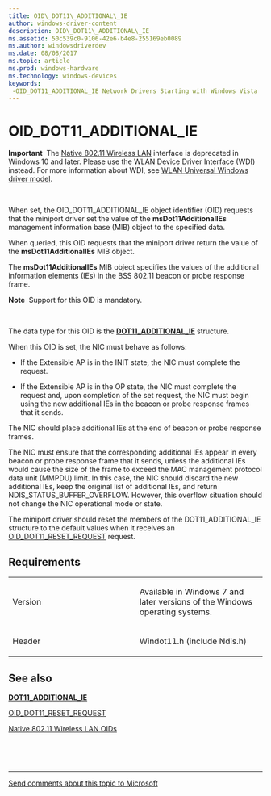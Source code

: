```yaml
---
title: OID\_DOT11\_ADDITIONAL\_IE
author: windows-driver-content
description: OID\_DOT11\_ADDITIONAL\_IE
ms.assetid: 50c539c0-9106-42e6-b4e8-255169eb0089
ms.author: windowsdriverdev
ms.date: 08/08/2017
ms.topic: article
ms.prod: windows-hardware
ms.technology: windows-devices
keywords: 
 -OID_DOT11_ADDITIONAL_IE Network Drivers Starting with Windows Vista
---
```


# OID\_DOT11\_ADDITIONAL\_IE


**Important**  The [Native 802.11 Wireless LAN](https://msdn.microsoft.com/library/windows/hardware/ff560690) interface is deprecated in Windows 10 and later. Please use the WLAN Device Driver Interface (WDI) instead. For more information about WDI, see [WLAN Universal Windows driver model](https://msdn.microsoft.com/library/windows/hardware/dn897672).

 

When set, the OID\_DOT11\_ADDITIONAL\_IE object identifier (OID) requests that the miniport driver set the value of the **msDot11AdditionalIEs** management information base (MIB) object to the specified data.

When queried, this OID requests that the miniport driver return the value of the **msDot11AdditionalIEs** MIB object.

The **msDot11AdditionalIEs** MIB object specifies the values of the additional information elements (IEs) in the BSS 802.11 beacon or probe response frame.

**Note**  Support for this OID is mandatory.

 

The data type for this OID is the [**DOT11\_ADDITIONAL\_IE**](https://msdn.microsoft.com/library/windows/hardware/ff547645) structure.

When this OID is set, the NIC must behave as follows:

-   If the Extensible AP is in the INIT state, the NIC must complete the request.

-   If the Extensible AP is in the OP state, the NIC must complete the request and, upon completion of the set request, the NIC must begin using the new additional IEs in the beacon or probe response frames that it sends.

The NIC should place additional IEs at the end of beacon or probe response frames.

The NIC must ensure that the corresponding additional IEs appear in every beacon or probe response frame that it sends, unless the additional IEs would cause the size of the frame to exceed the MAC management protocol data unit (MMPDU) limit. In this case, the NIC should discard the new additional IEs, keep the original list of additional IEs, and return NDIS\_STATUS\_BUFFER\_OVERFLOW. However, this overflow situation should not change the NIC operational mode or state.

The miniport driver should reset the members of the DOT11\_ADDITIONAL\_IE structure to the default values when it receives an [OID\_DOT11\_RESET\_REQUEST](oid-dot11-reset-request.md) request.

Requirements
------------

<table>
<colgroup>
<col width="50%" />
<col width="50%" />
</colgroup>
<tbody>
<tr class="odd">
<td><p>Version</p></td>
<td><p>Available in Windows 7 and later versions of the Windows operating systems.</p></td>
</tr>
<tr class="even">
<td><p>Header</p></td>
<td>Windot11.h (include Ndis.h)</td>
</tr>
</tbody>
</table>

## See also


[**DOT11\_ADDITIONAL\_IE**](https://msdn.microsoft.com/library/windows/hardware/ff547645)

[OID\_DOT11\_RESET\_REQUEST](oid-dot11-reset-request.md)

[Native 802.11 Wireless LAN OIDs](https://msdn.microsoft.com/library/windows/hardware/ff560691)

 

 


--------------------
[Send comments about this topic to Microsoft](mailto:wsddocfb@microsoft.com?subject=Documentation%20feedback%20%5Bnetvista\netvista%5D:%20OID_DOT11_ADDITIONAL_IE%20%20RELEASE:%20%288/8/2017%29&body=%0A%0APRIVACY%20STATEMENT%0A%0AWe%20use%20your%20feedback%20to%20improve%20the%20documentation.%20We%20don't%20use%20your%20email%20address%20for%20any%20other%20purpose,%20and%20we'll%20remove%20your%20email%20address%20from%20our%20system%20after%20the%20issue%20that%20you're%20reporting%20is%20fixed.%20While%20we're%20working%20to%20fix%20this%20issue,%20we%20might%20send%20you%20an%20email%20message%20to%20ask%20for%20more%20info.%20Later,%20we%20might%20also%20send%20you%20an%20email%20message%20to%20let%20you%20know%20that%20we've%20addressed%20your%20feedback.%0A%0AFor%20more%20info%20about%20Microsoft's%20privacy%20policy,%20see%20http://privacy.microsoft.com/default.aspx. "Send comments about this topic to Microsoft")


